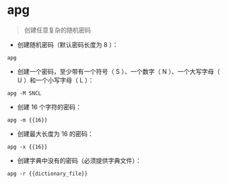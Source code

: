 # apg

> 创建任意复杂的随机密码

- 创建随机密码（默认密码长度为 8 ）：

`apg`

- 创建一个密码，至少带有一个符号（ S ）、一个数字（ N ）、一个大写字母（ U ）和一个小写字母（ L ）：

`apg -M SNCL`

- 创建 16 个字符的密码：

`apg -m {{16}}`

- 创建最大长度为 16 的密码：

`apg -x {{16}}`

- 创建字典中没有的密码（必须提供字典文件）：

`apg -r {{dictionary_file}}`

[#]: contributors: ([󠀀]，[王兴宇，Linux & BC]，[玉叶])